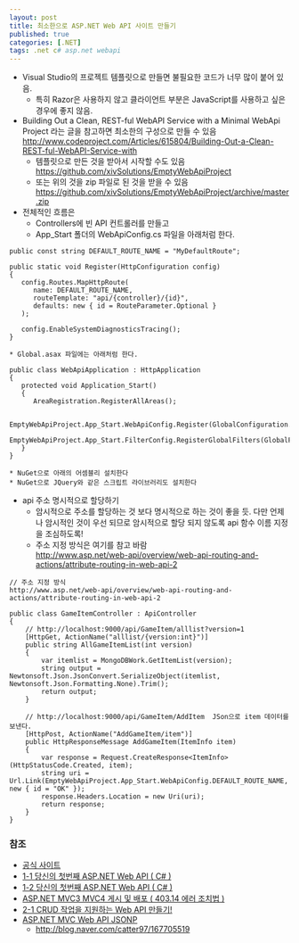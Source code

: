 ```yaml
---
layout: post
title: 최소한으로 ASP.NET Web API 사이트 만들기
published: true
categories: [.NET]
tags: .net c# asp.net webapi
---
```

* Visual Studio의 프로젝트 템플릿으로 만들면 불필요한 코드가 너무 많이 붙어 있음.
    * 특히 Razor은 사용하지 않고 클라이언트 부분은 JavaScript를 사용하고 싶은 경우에 좋지 않음.
* Building Out a Clean, REST-ful WebAPI Service with a Minimal WebApi Project 라는 글을 참고하면 최소한의 구성으로 만들 수 있음  
http://www.codeproject.com/Articles/615804/Building-Out-a-Clean-REST-ful-WebAPI-Service-with  
    * 템플릿으로 만든 것을 받아서 시작할 수도 있음
    https://github.com/xivSolutions/EmptyWebApiProject
    * 또는 위의 것을 zip 파일로 된 것을 받을 수 있음
    https://github.com/xivSolutions/EmptyWebApiProject/archive/master.zip
* 전체적인 흐름은 
    * Controllers에 빈 API 컨트롤러를 만들고 
    * App_Start 폴더의 WebApiConfig.cs 파일을 아래처럼 한다.  
	
```
public const string DEFAULT_ROUTE_NAME = "MyDefaultRoute";

public static void Register(HttpConfiguration config)
{
   config.Routes.MapHttpRoute(
	  name: DEFAULT_ROUTE_NAME,
	  routeTemplate: "api/{controller}/{id}",
	  defaults: new { id = RouteParameter.Optional }
   );

   config.EnableSystemDiagnosticsTracing();
}
```  
  
    * Global.asax 파일에는 아래처럼 한다.  

```
public class WebApiApplication : HttpApplication
{
   protected void Application_Start()
   {
	  AreaRegistration.RegisterAllAreas();

	  EmptyWebApiProject.App_Start.WebApiConfig.Register(GlobalConfiguration.Configuration);
	  EmptyWebApiProject.App_Start.FilterConfig.RegisterGlobalFilters(GlobalFilters.Filters);
   }
}
```  

    * NuGet으로 아래의 어셈블리 설치한다
    * NuGet으로 JQuery와 같은 스크립트 라이브러리도 설치한다
* api 주소 명시적으로 할당하기
    * 암시적으로 주소를 할당하는 것 보다 명시적으로 하는 것이 좋을 듯. 다만 언제나 암시적인 것이 우선 되므로 암시적으로 할당 되지 않도록 api 함수 이름 지정을 조심하도록!
    * 주소 지정 방식은 여기를 참고 바람  
    http://www.asp.net/web-api/overview/web-api-routing-and-actions/attribute-routing-in-web-api-2  

```
// 주소 지정 방식 
http://www.asp.net/web-api/overview/web-api-routing-and-actions/attribute-routing-in-web-api-2

public class GameItemController : ApiController
{
	// http://localhost:9000/api/GameItem/alllist?version=1
	[HttpGet, ActionName("alllist/{version:int}")]
	public string AllGameItemList(int version)
	{
		var itemlist = MongoDBWork.GetItemList(version);
		string output = Newtonsoft.Json.JsonConvert.SerializeObject(itemlist, Newtonsoft.Json.Formatting.None).Trim();
		return output;
	}

	// http://localhost:9000/api/GameItem/AddItem  JSon으로 item 데이터를 보낸다.
	[HttpPost, ActionName("AddGameItem/item")]
	public HttpResponseMessage AddGameItem(ItemInfo item)
	{
		var response = Request.CreateResponse<ItemInfo>(HttpStatusCode.Created, item);
		string uri = Url.Link(EmptyWebApiProject.App_Start.WebApiConfig.DEFAULT_ROUTE_NAME, new { id = "OK" });
		response.Headers.Location = new Uri(uri);
		return response;
	}
}
```
  
  

### 참조
* [공식 사이트](http://www.asp.net/web-api) 
* [1-1 당신의 첫번째 ASP.NET Web API ( C# )](http://blog.naver.com/wow0815/90157342752) 
* [1-2 당신의 첫번째 ASP.NET Web API ( C# )](http://blog.naver.com/wow0815/90157426005) 
* [ASP.NET MVC3 MVC4 게시 및 배포 ( 403.14 에러 조치법 )](http://blog.naver.com/wow0815/90157586668) 
* [2-1 CRUD 작업을 지원하는 Web API 만들기!](http://blog.naver.com/wow0815/90157998418) 
* [ASP.NET MVC Web API JSONP](http://getchar.tistory.com/39) 
    * http://blog.naver.com/catter97/167705519
